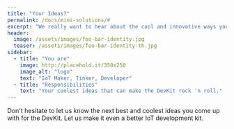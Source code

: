 ```yaml
---
title: "Your Ideas?"
permalink: /docs/mini-solutions/#
excerpt: "We really want to hear about the cool and innovative ways you are using the DevKit. Please share your ideas with us to [iot-devkit@microsoft.com](mailto:iot-devkit@microsoft.com)."
header:
  image: /assets/images/foo-bar-identity.jpg
  teaser: /assets/images/foo-bar-identity-th.jpg
sidebar:
  - title: "You are"
    image: http://placehold.it/350x250
    image_alt: "logo"
    text: "IoT Maker, Tinker, Developer"
  - title: "Responsibilities"
    text: "Your coolest ideas that can make the DevKit rock 'n roll."
---
```


Don't hesitate to let us know the next best and coolest ideas you come up with for the DevKit. Let us make it even a better IoT development kit.
